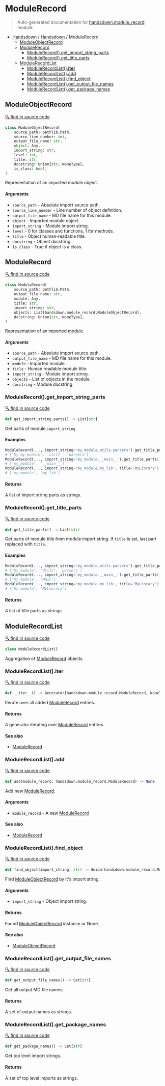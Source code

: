 # ModuleRecord

> Auto-generated documentation for [handsdown.module_record](../handsdown/module_record.py) module.

- [Handsdown](./README.md#handsdown) / [Handsdown](./handsdown_index.md#handsdown) / ModuleRecord
  - [ModuleObjectRecord](#moduleobjectrecord)
  - [ModuleRecord](#modulerecord)
    - [ModuleRecord().get_import_string_parts](#modulerecordget_import_string_parts)
    - [ModuleRecord().get_title_parts](#modulerecordget_title_parts)
  - [ModuleRecordList](#modulerecordlist)
    - [ModuleRecordList().__iter__](#modulerecordlist__iter__)
    - [ModuleRecordList().add](#modulerecordlistadd)
    - [ModuleRecordList().find_object](#modulerecordlistfind_object)
    - [ModuleRecordList().get_output_file_names](#modulerecordlistget_output_file_names)
    - [ModuleRecordList().get_package_names](#modulerecordlistget_package_names)

## ModuleObjectRecord

[🔍 find in source code](../handsdown/module_record.py#L9)

```python
class ModuleObjectRecord(
    source_path: pathlib.Path,
    source_line_number: int,
    output_file_name: str,
    object: Any,
    import_string: str,
    level: int,
    title: str,
    docstring: Union[str, NoneType],
    is_class: bool,
)
```

Representation of an imported module object.

#### Arguments

- `source_path` - Absolute import source path.
- `source_line_number` - Line number of object definition.
- `output_file_name` - MD file name for this module.
- `object` - Imported module object.
- `import_string` - Module import string.
- `level` - 0 for classes and functions, 1 for methods.
- `title` - Object human-readable title.
- `docstring` - Object docstring.
- `is_class` - True if object is a class.

## ModuleRecord

[🔍 find in source code](../handsdown/module_record.py#L37)

```python
class ModuleRecord(
    source_path: pathlib.Path,
    output_file_name: str,
    module: Any,
    title: str,
    import_string: str,
    objects: List[handsdown.module_record.ModuleObjectRecord],
    docstring: Union[str, NoneType],
)
```

Representation of an imported module.

#### Arguments

- `source_path` - Absolute import source path.
- `output_file_name` - MD file name for this module.
- `module` - Imported module.
- `title` - Human readable module title.
- `import_string` - Module import string.
- `objects` - List of objects in the module.
- `docstring` - Module docstring.

### ModuleRecord().get_import_string_parts

[🔍 find in source code](../handsdown/module_record.py#L59)

```python
def get_import_string_parts() -> List[str]
```

Get parts of module `import_string`.

#### Examples

```python
ModuleRecord(..., import_string='my_module.utils.parsers').get_title_parts()
# ['My my_module', 'utils', 'parsers']
ModuleRecord(..., import_string='my_module.__main__').get_title_parts()
# ['my_module', '__main__']
ModuleRecord(..., import_string='my_module.my_lib', title='MyLibrary').get_title_parts()
# ['my_module', 'my_lib']
```

#### Returns

A list of import string parts as strings.

### ModuleRecord().get_title_parts

[🔍 find in source code](../handsdown/module_record.py#L79)

```python
def get_title_parts() -> List[str]
```

Get parts of module title from module import string.
If `title` is set, last part replaced with `title`.

#### Examples

```python
ModuleRecord(..., import_string='my_module.utils.parsers').get_title_parts()
# ['My module', 'Utils', 'parsers']
ModuleRecord(..., import_string='my_module.__main__').get_title_parts()
# ['My module', 'Main']
ModuleRecord(..., import_string='my_module.my_lib', title='MyLibrary').get_title_parts()
# ['My module', 'MyLibrary']
```

#### Returns

A list of title parts as strings.

## ModuleRecordList

[🔍 find in source code](../handsdown/module_record.py#L110)

```python
class ModuleRecordList()
```

Aggregation of [ModuleRecord](#modulerecord) objects.

### ModuleRecordList().__iter__

[🔍 find in source code](../handsdown/module_record.py#L162)

```python
def __iter__() -> Generator[handsdown.module_record.ModuleRecord, NoneType, NoneType]
```

Iterate over all added [ModuleRecord](#modulerecord) entries.

#### Returns

A generator iterating over [ModuleRecord](#modulerecord) entries.

#### See also

- [ModuleRecord](#modulerecord)

### ModuleRecordList().add

[🔍 find in source code](../handsdown/module_record.py#L149)

```python
def add(module_record: handsdown.module_record.ModuleRecord) -> None
```

Add new [ModuleRecord](#modulerecord).

#### Arguments

- `module_record` - A new [ModuleRecord](#modulerecord)

#### See also

- [ModuleRecord](#modulerecord)

### ModuleRecordList().find_object

[🔍 find in source code](../handsdown/module_record.py#L119)

```python
def find_object(import_string: str) -> Union[handsdown.module_record.ModuleObjectRecord, NoneType]
```

Find [ModuleObjectRecord](#moduleobjectrecord) by it's import string.

#### Arguments

- `import_string` - Object import string.

#### Returns

Found [ModuleObjectRecord](#moduleobjectrecord) instance or None.

#### See also

- [ModuleObjectRecord](#moduleobjectrecord)

### ModuleRecordList().get_output_file_names

[🔍 find in source code](../handsdown/module_record.py#L131)

```python
def get_output_file_names() -> Set[str]
```

Get all output MD file names.

#### Returns

A set of output names as strings.

### ModuleRecordList().get_package_names

[🔍 find in source code](../handsdown/module_record.py#L140)

```python
def get_package_names() -> Set[str]
```

Get top level import strings.

#### Returns

A set of top level imports as strings.
